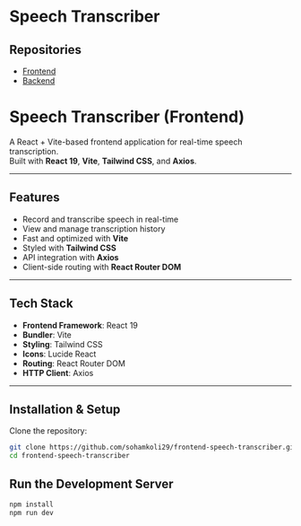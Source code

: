# Speech Transcriber

## Repositories
- [Frontend](https://github.com/sohamkoli29/Frontend-Speech-Transcriber)
- [Backend](https://github.com/sohamkoli29/Backend-Speech-Transcriber)

#  Speech Transcriber (Frontend)

A React + Vite-based frontend application for real-time speech transcription.  
Built with **React 19**, **Vite**, **Tailwind CSS**, and **Axios**.

---

##  Features
-  Record and transcribe speech in real-time
-  View and manage transcription history
-  Fast and optimized with **Vite**
-  Styled with **Tailwind CSS**
-  API integration with **Axios**
-  Client-side routing with **React Router DOM**

---

##  Tech Stack
- **Frontend Framework**: React 19  
- **Bundler**: Vite  
- **Styling**: Tailwind CSS  
- **Icons**: Lucide React  
- **Routing**: React Router DOM  
- **HTTP Client**: Axios  

---

##  Installation & Setup

Clone the repository:
```bash
git clone https://github.com/sohamkoli29/frontend-speech-transcriber.git
cd frontend-speech-transcriber
```
## Run the Development Server
```bash
npm install
npm run dev
```
